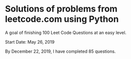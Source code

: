 # Solutions of problems from leetcode.com using Python

A goal of finishing 100 Leet Code Questions at an easy level.

Start Date: May 26, 2019

By December 22, 2019, I have completed 85 questions.


